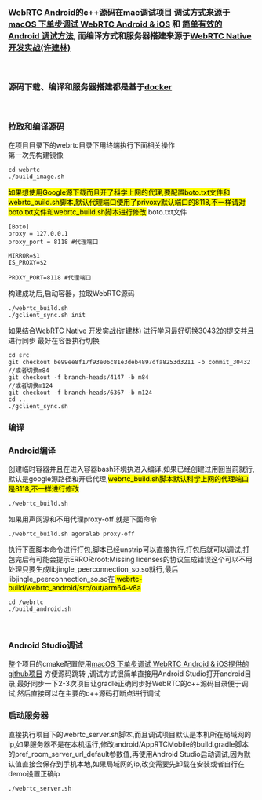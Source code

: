 ### WebRTC Android的c++源码在mac调试项目 调试方式来源于[macOS 下单步调试 WebRTC Android & iOS](https://blog.piasy.com/2018/08/14/build-webrtc/index.html) 和 [简单有效的 Android 调试方法](https://webrtc.mthli.com/basic/webrtc-breakpoint/), 而编译方式和服务器搭建来源于[WebRTC Native 开发实战(许建林)](https://item.jd.com/12939784.html)

<br>

### 源码下载、编译和服务器搭建都是基于[docker](https://www.docker.com/)

<br>

### 拉取和编译源码

在项目目录下的webrtc目录下用终端执行下面相关操作  
第一次先构建镜像

```
cd webrtc
./build_image.sh
```

<mark>
如果想使用Google源下载而且开了科学上网的代理,要配置boto.txt文件和webrtc_build.sh脚本,默认代理端口使用了privoxy默认端口的8118,不一样请对boto.txt文件和webrtc_build.sh脚本进行修改</mark>
boto.txt文件

```
[Boto]
proxy = 127.0.0.1
proxy_port = 8118 #代理端口
```

```shell
MIRROR=$1
IS_PROXY=$2

PROXY_PORT=8118 #代理端口

```

构建成功后,启动容器，拉取WebRTC源码  
```shell
./webrtc_build.sh
./gclient_sync.sh init
```


如果结合[WebRTC Native 开发实战(许建林)](https://item.jd.com/12939784.html) 进行学习最好切换30432的提交并且进行同步
最好在容器执行切换
```
cd src
git checkout be99ee8f17f93e06c81e3deb4897dfa8253d3211 -b commit_30432
//或者切换m84
git checkout -f branch-heads/4147 -b m84
//或者切换m124
git checkout -f branch-heads/6367 -b m124
cd ..
./gclient_sync.sh
```

### 编译

### Android编译

创建临时容器并且在进入容器bash环境执进入编译,如果已经创建过用回当前就行,默认是google源路径和开启代理,<mark>webrtc_build.sh脚本默认科学上网的代理端口是8118,不一样进行修改</mark>

```
./webrtc_build.sh 
```

如果用声网源和不用代理proxy-off 就是下面命令

```
./webrtc_build.sh agoralab proxy-off
```

执行下面脚本命令进行打包,脚本已经unstrip可以直接执行,打包后就可以调试,打包完后有可能会提示ERROR:root:Missing
licenses的协议生成错误这个可以不用处理只要生成libjingle_peerconnection_so.so就行,最后libjingle_peerconnection_so.so在<mark>
webrtc-build/webrtc_android/src/out/arm64-v8a</mark>

```
cd /webrtc
./build_android.sh
```

<br> 

### Android Studio调试

整个项目的cmake配置使用[macOS 下单步调试 WebRTC Android & iOS提供的github项目](https://github.com/HackWebRTC/webrtc) 方便源码跳转 ,调试方式很简单直接用Android
Studio打开android目录,最好同步一下2-3次项目让gradle正确同步好WebRTC的c++源码目录便于调试,然后直接可以在主要的c++源码打断点进行调试


### 启动服务器

直接执行项目下的webrtc_server.sh脚本,而且调试项目默认是本机所在局域网的ip,如果服务器不是在本机运行,修改android/AppRTCMobile的build.gradle脚本的pref_room_server_url_default参数值,再使用Android
Studio启动调试,因为默认值直接会保存到手机本地,如果局域网的ip,改变需要先卸载在安装或者自行在demo设置正确ip

```
./webrtc_server.sh
```
